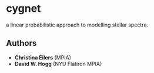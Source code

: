 # cygnet 

a linear probabilistic approach to modelling stellar spectra. 


Authors
------------
* **Christina Eilers** (MPIA)
* **David W. Hogg** (NYU Flatiron MPIA)

